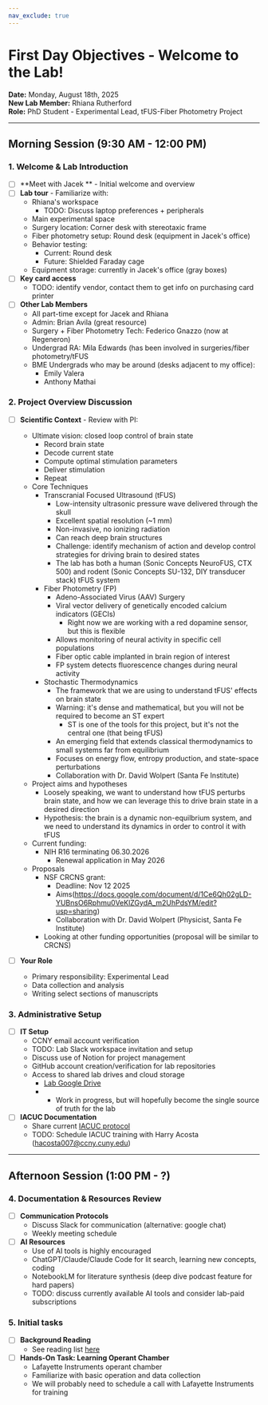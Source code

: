 ```yaml
---
nav_exclude: true
---
```


# First Day Objectives - Welcome to the Lab!

**Date:** Monday, August 18th, 2025  
**New Lab Member:** Rhiana Rutherford  
**Role:** PhD Student - Experimental Lead, tFUS-Fiber Photometry Project  

---

## Morning Session (9:30 AM - 12:00 PM)

### 1. Welcome & Lab Introduction
- [ ] **Meet with Jacek ** - Initial welcome and overview
- [ ] **Lab tour** - Familiarize with:
    - Rhiana's workspace
      - TODO: Discuss laptop preferences + peripherals
    - Main experimental space
    - Surgery location: Corner desk with stereotaxic frame
    - Fiber photometry setup: Round desk (equipment in Jacek's office)
    - Behavior testing: 
      - Current: Round desk
      - Future: Shielded Faraday cage
    - Equipment storage: currently in Jacek's office (gray boxes)
- [ ] **Key card access**
    - TODO: identify vendor, contact them to get info on purchasing card printer
- [ ] **Other Lab Members** 
    - All part-time except for Jacek and Rhiana
    - Admin: Brian Avila (great resource)
    - Surgery + Fiber Photometry Tech: Federico Gnazzo (now at Regeneron)
    - Undergrad RA: Mila Edwards (has been involved in surgeries/fiber photometry/tFUS
    - BME Undergrads who may be around (desks adjacent to my office): 
      - Emily Valera 
      - Anthony Mathai

### 2. Project Overview Discussion
- [ ] **Scientific Context** - Review with PI:
  - Ultimate vision: closed loop control of brain state
    - Record brain state
    - Decode current state
    - Compute optimal stimulation parameters
    - Deliver stimulation
    - Repeat
  - Core Techniques
    - Transcranial Focused Ultrasound (tFUS)
      - Low-intensity ultrasonic pressure wave delivered through the skull
      - Excellent spatial resolution (~1 mm)
      - Non-invasive, no ionizing radiation
      - Can reach deep brain structures
      - Challenge: identify mechanism of action and develop control strategies for driving brain to desired states
      - The lab has both a human (Sonic Concepts NeuroFUS, CTX 500) and rodent (Sonic Concepts SU-132, DIY transducer stack) tFUS system
    - Fiber Photometry (FP)
      - Adeno-Associated Virus (AAV) Surgery
      - Viral vector delivery of genetically encoded calcium indicators (GECIs)
        - Right now we are working with a red dopamine sensor, but this is flexible
      - Allows monitoring of neural activity in specific cell populations
      - Fiber optic cable implanted in brain region of interest
      - FP system detects fluorescence changes during neural activity 
    - Stochastic Thermodynamics
      - The framework that we are using to understand tFUS' effects on brain state
      - Warning: it's dense and mathematical, but you will not be required to become an ST expert
        - ST is one of the tools for this project, but it's not the central one (that being tFUS)
      - An emerging field that extends classical thermodynamics to small systems far from equilibrium
      - Focuses on energy flow, entropy production, and state-space perturbations
      - Collaboration with Dr. David Wolpert (Santa Fe Institute)
  - Project aims and hypotheses
    - Loosely speaking, we want to understand how tFUS perturbs brain state, and how we can leverage this to drive brain state in a desired direction
    - Hypothesis: the brain is a dynamic non-equilbrium system, and we need to understand its dynamics in order to control it with tFUS
  - Current funding:
    - NIH R16 terminating 06.30.2026
      - Renewal application in May 2026
  - Proposals
    - NSF CRCNS grant: 
      - Deadline: Nov 12 2025
      - Aims(https://docs.google.com/document/d/1Ce6Qh02gLD-YUBnsO6Rphmu0VeKlZGydA_m2UhPdsYM/edit?usp=sharing)
      - Collaboration with Dr. David Wolpert (Physicist, Santa Fe Institute)
    - Looking at other funding opportunities (proposal will be similar to CRCNS)
  
- [ ] **Your Role**
  - Primary responsibility: Experimental Lead
  - Data collection and analysis
  - Writing select sections of manuscripts

### 3. Administrative Setup
- [ ] **IT Setup**
  - CCNY email account verification
  - TODO: Lab Slack workspace invitation and setup
  - Discuss use of Notion for project management
  - GitHub account creation/verification for lab repositories
  - Access to shared lab drives and cloud storage
    - [Lab Google Drive](https://drive.google.com/drive/folders/1_BhO-ryK10HTxUtNxiBLqNIjJ9VrNzf8?usp=drive_link)
    - [Lab GitHub Boilerplate]: (dmochow.github.io/focused-ultrasound-lab-wiki])
      - Work in progress, but will hopefully become the single source of truth for the lab
- [ ] **IACUC Documentation**
  - Share current [IACUC protocol](../reading/iacuc_protocol.pdf)
  - TODO: Schedule IACUC training with Harry Acosta (hacosta007@ccny.cuny.edu)


---

## Afternoon Session (1:00 PM - ?)

### 4. Documentation & Resources Review
- [ ] **Communication Protocols**
  - Discuss Slack for communication (alternative: google chat)
  - Weekly meeting schedule
- [ ] **AI Resources**
  - Use of AI tools is highly encouraged
  - ChatGPT/Claude/Claude Code for lit search, learning new concepts, coding
  - NotebookLM for literature synthesis (deep dive podcast feature for hard papers)
  - TODO: discuss currently available AI tools and consider lab-paid subscriptions

### 5. Initial tasks
- [ ] **Background Reading**
  - See reading list [here](../reading/index.md)
- [ ] **Hands-On Task: Learning Operant Chamber**
  - Lafayette Instruments operant chamber
  - Familiarize with basic operation and data collection
  - We will probably need to schedule a call with Lafayette Instruments for training

